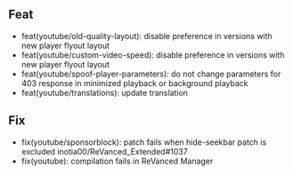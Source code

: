 ## Feat
- feat(youtube/old-quality-layout): disable preference in versions with new player flyout layout
- feat(youtube/custom-video-speed): disable preference in versions with new player flyout layout
- feat(youtube/spoof-player-parameters): do not change parameters for 403 response in minimized playback or background playback
- feat(youtube/translations): update translation
## Fix
- fix(youtube/sponsorblock): patch fails when hide-seekbar patch is excluded inotia00/ReVanced_Extended#1037
- fix(youtube): compilation fails in ReVanced Manager